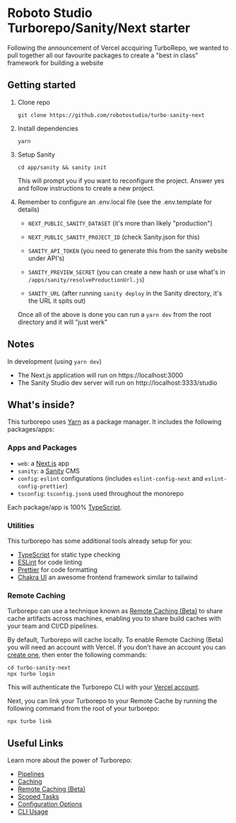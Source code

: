# Roboto Studio Turborepo/Sanity/Next starter

Following the announcement of Vercel accquiring TurboRepo, we wanted to pull together all our favourite packages to create a "best in class" framework for building a website

## Getting started

1. Clone repo
   ```
   git clone https://github.com/robotostudio/turbo-sanity-next
   ```
1. Install dependencies
   ```
   yarn
   ```
1. Setup Sanity
   ```
   cd app/sanity && sanity init
   ```
   This will prompt you if you want to reconfigure the project. Answer yes and follow instructions to create a new project.
   
1. Remember to configure an .env.local file (see the .env.template for details)
   * `NEXT_PUBLIC_SANITY_DATASET`     (it's more than likely "production")
   
   * `NEXT_PUBLIC_SANITY_PROJECT_ID`  (check Sanity.json for this)
   
   * `SANITY_API_TOKEN`               (you need to generate this from the sanity website under API's)
   
   * `SANITY_PREVIEW_SECRET`          (you can create a new hash or use what's in `/apps/sanity/resolveProductionUrl.js`)
   
   * `SANITY_URL`                     (after running `sanity deploy` in the Sanity directory, it's the URL it spits out)
   
   Once all of the above is done you can run a `yarn dev` from the root directory and it will "just werk"

## Notes

In development (using `yarn dev`)

- The Next.js application will run on https://localhost:3000
- The Sanity Studio dev server will run on http://localhost:3333/studio

## What's inside?

This turborepo uses [Yarn](https://classic.yarnpkg.com/lang/en/) as a package manager. It includes the following packages/apps:

### Apps and Packages

- `web`: a [Next.js](https://nextjs.org) app
- `sanity`: a [Sanity](https://sanity.io) CMS
- `config`: `eslint` configurations (includes `eslint-config-next` and `eslint-config-prettier`)
- `tsconfig`: `tsconfig.json`s used throughout the monorepo

Each package/app is 100% [TypeScript](https://www.typescriptlang.org/).

### Utilities

This turborepo has some additional tools already setup for you:

- [TypeScript](https://www.typescriptlang.org/) for static type checking
- [ESLint](https://eslint.org/) for code linting
- [Prettier](https://prettier.io) for code formatting
- [Chakra UI](https://chakra-ui.com) an awesome frontend framework similar to tailwind


### Remote Caching

Turborepo can use a technique known as [Remote Caching (Beta)](https://turborepo.org/docs/features/remote-caching) to share cache artifacts across machines, enabling you to share build caches with your team and CI/CD pipelines.

By default, Turborepo will cache locally. To enable Remote Caching (Beta) you will need an account with Vercel. If you don't have an account you can [create one](https://vercel.com/signup), then enter the following commands:

```
cd turbo-sanity-next
npx turbo login
```

This will authenticate the Turborepo CLI with your [Vercel account](https://vercel.com/docs/concepts/personal-accounts/overview).

Next, you can link your Turborepo to your Remote Cache by running the following command from the root of your turborepo:

```
npx turbo link
```

## Useful Links

Learn more about the power of Turborepo:

- [Pipelines](https://turborepo.org/docs/features/pipelines)
- [Caching](https://turborepo.org/docs/features/caching)
- [Remote Caching (Beta)](https://turborepo.org/docs/features/remote-caching)
- [Scoped Tasks](https://turborepo.org/docs/features/scopes)
- [Configuration Options](https://turborepo.org/docs/reference/configuration)
- [CLI Usage](https://turborepo.org/docs/reference/command-line-reference)
